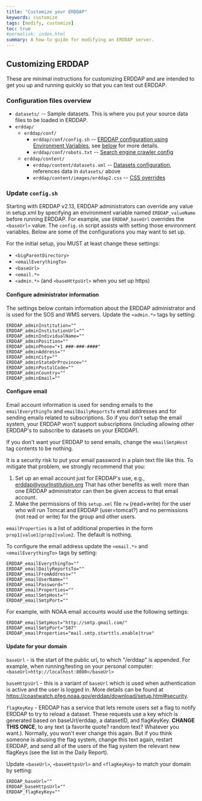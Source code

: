 ```yaml
---
title: "Customize your ERDDAP"
keywords: customize
tags: [modify, customize]
toc: true
#permalink: index.html
summary: A how-to guide for modifying an ERDDAP server.
---
```

## Customizing ERDDAP

These are minimal instructions for customizing ERDDAP and are intended to get you up and running quickly so that you can 
test out ERDDAP.

### Configuration files overview

* `datasets/` -- Sample datasets. This is where you put your source data files to be loaded in ERDDAP.
* `erddap/`
    * `erddap/conf/`
      * `erddap/conf/config.sh` -- [ERDDAP configuration using Environment Variables](https://coastwatch.pfeg.noaa.gov/erddap/download/setup.html#setupEnvironmentVariables), see [below](#update-configsh) for more details.
      * `erddap/conf/robots.txt` -- [Search engine crawler config](https://coastwatch.pfeg.noaa.gov/erddap/download/setup.html#robots)
    * `erddap/content/`
      * `erddap/content/datasets.xml` -- [Datasets configuration](https://coastwatch.pfeg.noaa.gov/erddap/download/setupDatasetsXml.html), references data in `datasets/` above
      * `erddap/content/images/erddap2.css` -- [CSS overrides](https://coastwatch.pfeg.noaa.gov/erddap/download/setup.html#erddapContent)


### Update `config.sh`

Starting with ERDDAP v2.13, ERDDAP administrators can override any value in setup.xml by specifying an environment 
variable named `ERDDAP_valueName` before running ERDDAP. For example, use `ERDDAP_baseUrl` overrides the `<baseUrl>` 
value. The `config.sh` script assists with setting those environment variables. Below are some of the configurations
you may want to set up.

For the initial setup, you MUST at least change these settings: 
* `<bigParentDirectory>`
* `<emailEverythingTo>`
* `<baseUrl>` 
* `<email.*>`
* `<admin.*>` (and `<baseHttpsUrl>` when you set up https)

#### Configure administrator information
The settings below contain information about the ERDDAP administrator and is used for the SOS and WMS servers. 
Update the `<admin.*>` tags by setting:

```shell
ERDDAP_adminInstitution=""
ERDDAP_adminInstitutionUrl=""
ERDDAP_adminIndividualName=""
ERDDAP_adminPosition=""
ERDDAP_adminPhone="+1 ###-###-####"
ERDDAP_adminAddress=""
ERDDAP_adminCity=""
ERDDAP_adminStateOrProvince=""
ERDDAP_adminPostalCode=""
ERDDAP_adminCountry=""
ERDDAP_adminEmail=""
```

#### Configure email
Email account information is used for sending emails to the `emailEverythingTo` and `emailDailyReportsTo` email 
addresses and for sending emails related to subscriptions. So if you don't setup the email system, your ERDDAP 
won't support subscriptions (including allowing other ERDDAP's to subscribe to datasets on your ERDDAP).

If you don't want your ERDDAP to send emails, change the `emailSmtpHost` tag contents to be nothing.

It is a security risk to put your email password in a plain text file like this. To mitigate that problem, we strongly 
recommend that you:
1. Set up an email account just for ERDDAP's use, e.g., erddap@yourInstitution.org That has other benefits as well: more 
than one ERDDAP administrator can then be given access to that email account.
2. Make the permissions of this `setup.xml` file `rw` (read+write) for the user who will run Tomcat and ERDDAP 
(user=tomcat?) and no permissions (not read or write) for the group and other users. 
 
`emailProperties` is a list of additional properties in the form `prop1|value1|prop2|value2`. The default is nothing.

To configure the email address update the `<email.*>` and `<emailEverythingTo>` tags by setting:

```shell
ERDDAP_emailEverythingTo=""
ERDDAP_emailDailyReportsTo=""
ERDDAP_emailFromAddress=""
ERDDAP_emailUserName=""
ERDDAP_emailPassword=""
ERDDAP_emailProperties=""
ERDDAP_emailSmtpHost=""
ERDDAP_emailSmtpPort=""
```

For example, with NOAA email accounts would use the following settings:
```shell
ERDDAP_emailSmtpHost="http://smtp.gmail.com/"
ERDDAP_emailSmtpPort="587" 
ERDDAP_emailProperties="mail.smtp.starttls.enable|true"
```

#### Update for your domain
`baseUrl` - is the start of the public url, to which "/erddap" is appended. For example, when running/testing on your 
personal computer: `<baseUrl>http://localhost:8080</baseUrl>`

`baseHttpsUrl` - this is a variant of `baseUrl` which is used when authentication is active and the user is logged in.
More details can be found at <https://coastwatch.pfeg.noaa.gov/erddap/download/setup.html#security>. 

`flagKeyKey` - ERDDAP has a service that lets remote users set a flag to notify ERDDAP to try to reload a dataset. These 
requests use a key which is generated based on baseUrl/erddap, a datasetID, and flagKeyKey. **CHANGE THIS ONCE**, to any 
text (a favorite quote? random text? Whatever you want.). Normally, you won't ever change this again. But if you think 
someone is abusing the flag system, change this text again, restart ERDDAP, and send all of the users of the flag system 
the relevant new flagKeys (see the list in the Daily Report).

Update `<baseUrl>`, `<baseHttpsUrl>` and `<flagKeyKey>` to match your domain by setting:

```shell
ERDDAP_baseUrl=""
ERDDAP_baseHttpsUrl=""
ERDDAP_flagKeyKey=""
```